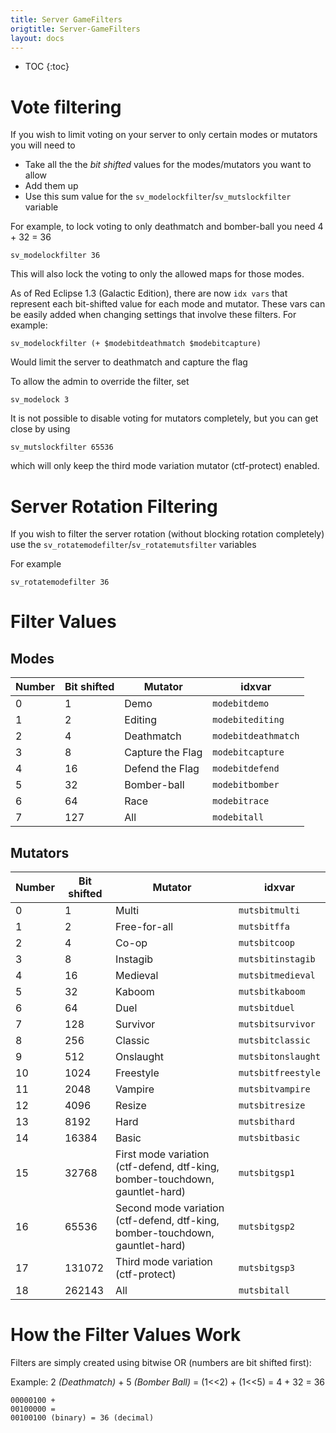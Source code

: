 ```yaml
---
title: Server GameFilters
origtitle: Server-GameFilters
layout: docs
---
```

* TOC
{:toc}
# Vote filtering
If you wish to limit voting on your server to only certain modes or mutators you will need to
- Take all the the *bit shifted* values for the modes/mutators you want to allow
- Add them up
- Use this sum value for the `sv_modelockfilter`/`sv_mutslockfilter` variable

For example, to lock voting to only deathmatch and bomber-ball you need 4 + 32 = 36
```cubescript
sv_modelockfilter 36
```

This will also lock the voting to only the allowed maps for those modes.

As of Red Eclipse 1.3 (Galactic Edition), there are now `idx vars` that represent each bit-shifted value for each mode and mutator. These vars can be easily added when changing settings that involve these filters. For example:
```cubescript
sv_modelockfilter (+ $modebitdeathmatch $modebitcapture)
```
Would limit the server to deathmatch and capture the flag

To allow the admin to override the filter, set
```cubescript
sv_modelock 3
```

It is not possible to disable voting for mutators completely, but you can get close by using
```cubescript
sv_mutslockfilter 65536
```
which will only keep the third mode variation mutator (ctf-protect) enabled.

# Server Rotation Filtering
If you wish to filter the server rotation (without blocking rotation completely) use the `sv_rotatemodefilter`/`sv_rotatemutsfilter` variables

For example
```cubescript
sv_rotatemodefilter 36
```

# Filter Values
## Modes
 Number | Bit shifted | Mutator          | idxvar              
--------|-------------|------------------|---------------------
    0   | 1           | Demo             | `modebitdemo`       
    1   | 2           | Editing          | `modebitediting`    
    2   | 4           | Deathmatch       | `modebitdeathmatch` 
    3   | 8           | Capture the Flag | `modebitcapture`    
    4   | 16          | Defend the Flag  | `modebitdefend`     
    5   | 32          | Bomber-ball      | `modebitbomber`     
    6   | 64          | Race             | `modebitrace`       
    7   | 127         | All              | `modebitall`        

## Mutators
 Number | Bit shifted | Mutator                                                                       | idxvar             
--------|-------------|-------------------------------------------------------------------------------|--------------------
    0   | 1           | Multi                                                                         | `mutsbitmulti`     
    1   | 2           | Free-for-all                                                                  | `mutsbitffa`       
    2   | 4           | Co-op                                                                         | `mutsbitcoop`      
    3   | 8           | Instagib                                                                      | `mutsbitinstagib`  
    4   | 16          | Medieval                                                                      | `mutsbitmedieval`  
    5   | 32          | Kaboom                                                                        | `mutsbitkaboom`    
    6   | 64          | Duel                                                                          | `mutsbitduel`      
    7   | 128         | Survivor                                                                      | `mutsbitsurvivor`  
    8   | 256         | Classic                                                                       | `mutsbitclassic`   
    9   | 512         | Onslaught                                                                     | `mutsbitonslaught` 
   10   | 1024        | Freestyle                                                                     | `mutsbitfreestyle` 
   11   | 2048        | Vampire                                                                       | `mutsbitvampire`   
   12   | 4096        | Resize                                                                        | `mutsbitresize`    
   13   | 8192        | Hard                                                                          | `mutsbithard`      
   14   | 16384       | Basic                                                                         | `mutsbitbasic`     
   15   | 32768       | First mode variation (ctf-defend, dtf-king, bomber-touchdown, gauntlet-hard)  | `mutsbitgsp1`      
   16   | 65536       | Second mode variation (ctf-defend, dtf-king, bomber-touchdown, gauntlet-hard) | `mutsbitgsp2`      
   17   | 131072      | Third mode variation (ctf-protect)                                            | `mutsbitgsp3`      
   18   | 262143      | All                                                                           | `mutsbitall`       

# How the Filter Values Work
Filters are simply created using bitwise OR (numbers are bit shifted first):

Example: 
2 *(Deathmatch)* + 5 *(Bomber Ball)* = (1<<2) + (1<<5) = 4 + 32 = 36
```
00000100 +
00100000 =
00100100 (binary) = 36 (decimal)
```